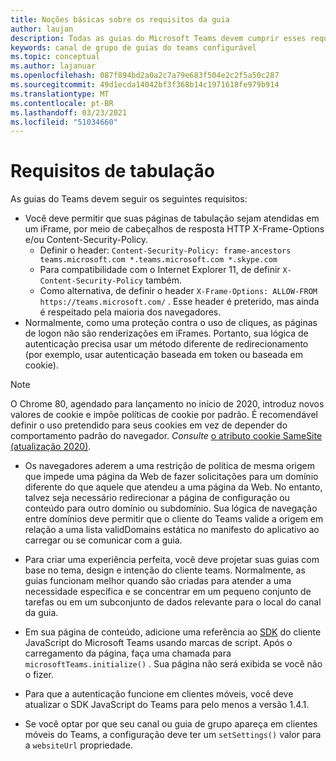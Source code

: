 ```yaml
---
title: Noções básicas sobre os requisitos da guia
author: laujan
description: Todas as guias do Microsoft Teams devem cumprir esses requisitos.
keywords: canal de grupo de guias do teams configurável
ms.topic: conceptual
ms.author: lajanuar
ms.openlocfilehash: 087f894bd2a0a2c7a79e683f504e2c2f5a50c287
ms.sourcegitcommit: 49d1ecda14042bf3f368b14c1971618fe979b914
ms.translationtype: MT
ms.contentlocale: pt-BR
ms.lasthandoff: 03/23/2021
ms.locfileid: "51034660"
---
```

# <a name="tab-requirements"></a>Requisitos de tabulação

As guias do Teams devem seguir os seguintes requisitos:

* Você deve permitir que suas páginas de tabulação sejam atendidas em um iFrame, por meio de cabeçalhos de resposta HTTP X-Frame-Options e/ou Content-Security-Policy.
  * Definir o header: `Content-Security-Policy: frame-ancestors teams.microsoft.com *.teams.microsoft.com *.skype.com`
  * Para compatibilidade com o Internet Explorer 11, de definir `X-Content-Security-Policy` também.
  * Como alternativa, de definir o header `X-Frame-Options: ALLOW-FROM https://teams.microsoft.com/` . Esse header é preterido, mas ainda é respeitado pela maioria dos navegadores.
* Normalmente, como uma proteção contra o uso de cliques, as páginas de logon não são renderizações em iFrames. Portanto, sua lógica de autenticação precisa usar um método diferente de redirecionamento (por exemplo, usar autenticação baseada em token ou baseada em cookie).

> [!NOTE]
> O Chrome 80, agendado para lançamento no início de 2020, introduz novos valores de cookie e impõe políticas de cookie por padrão. É recomendável definir o uso pretendido para seus cookies em vez de depender do comportamento padrão do navegador. *Consulte* [o atributo cookie SameSite (atualização 2020)](../../resources/samesite-cookie-update.md).

* Os navegadores aderem a uma restrição de política de mesma origem que impede uma página da Web de fazer solicitações para um domínio diferente do que aquele que atendeu a uma página da Web. No entanto, talvez seja necessário redirecionar a página de configuração ou conteúdo para outro domínio ou subdomínio. Sua lógica de navegação entre domínios deve permitir que o cliente do Teams valide a origem em relação a uma lista validDomains estática no manifesto do aplicativo ao carregar ou se comunicar com a guia.

* Para criar uma experiência perfeita, você deve projetar suas guias com base no tema, design e intenção do cliente teams. Normalmente, as guias funcionam melhor quando são criadas para atender a uma necessidade específica e se concentrar em um pequeno conjunto de tarefas ou em um subconjunto de dados relevante para o local do canal da guia.

* Em sua página de conteúdo, adicione uma referência ao [SDK](/javascript/api/overview/msteams-client) do cliente JavaScript do Microsoft Teams usando marcas de script. Após o carregamento da página, faça uma chamada para `microsoftTeams.initialize()` . Sua página não será exibida se você não o fizer.

* Para que a autenticação funcione em clientes móveis, você deve atualizar o SDK JavaScript do Teams para pelo menos a versão 1.4.1.

* Se você optar por que seu canal ou guia de grupo apareça em clientes móveis do Teams, a configuração deve ter um `setSettings()` valor para a `websiteUrl` propriedade.